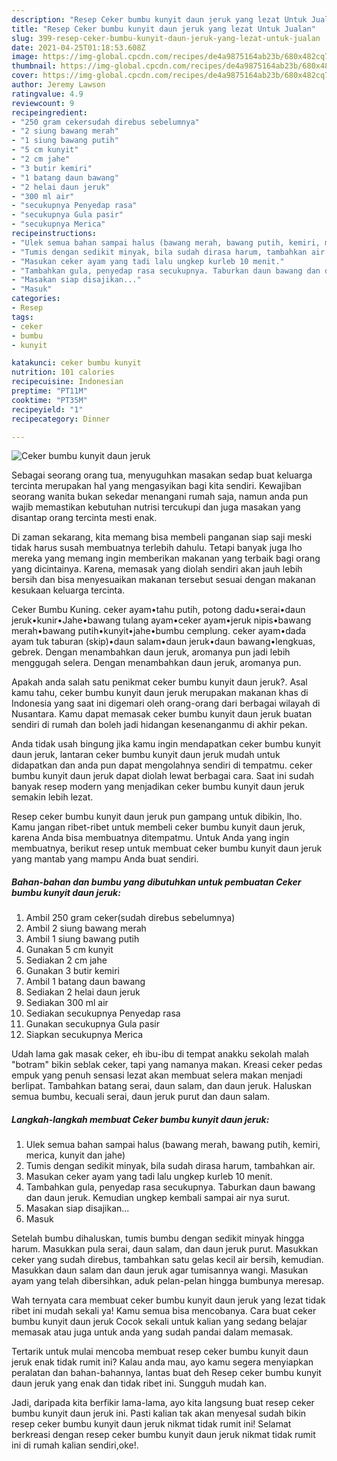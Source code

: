 ```yaml
---
description: "Resep Ceker bumbu kunyit daun jeruk yang lezat Untuk Jualan"
title: "Resep Ceker bumbu kunyit daun jeruk yang lezat Untuk Jualan"
slug: 399-resep-ceker-bumbu-kunyit-daun-jeruk-yang-lezat-untuk-jualan
date: 2021-04-25T01:18:53.608Z
image: https://img-global.cpcdn.com/recipes/de4a9875164ab23b/680x482cq70/ceker-bumbu-kunyit-daun-jeruk-foto-resep-utama.jpg
thumbnail: https://img-global.cpcdn.com/recipes/de4a9875164ab23b/680x482cq70/ceker-bumbu-kunyit-daun-jeruk-foto-resep-utama.jpg
cover: https://img-global.cpcdn.com/recipes/de4a9875164ab23b/680x482cq70/ceker-bumbu-kunyit-daun-jeruk-foto-resep-utama.jpg
author: Jeremy Lawson
ratingvalue: 4.9
reviewcount: 9
recipeingredient:
- "250 gram cekersudah direbus sebelumnya"
- "2 siung bawang merah"
- "1 siung bawang putih"
- "5 cm kunyit"
- "2 cm jahe"
- "3 butir kemiri"
- "1 batang daun bawang"
- "2 helai daun jeruk"
- "300 ml air"
- "secukupnya Penyedap rasa"
- "secukupnya Gula pasir"
- "secukupnya Merica"
recipeinstructions:
- "Ulek semua bahan sampai halus (bawang merah, bawang putih, kemiri, merica, kunyit dan jahe)"
- "Tumis dengan sedikit minyak, bila sudah dirasa harum, tambahkan air."
- "Masukan ceker ayam yang tadi lalu ungkep kurleb 10 menit."
- "Tambahkan gula, penyedap rasa secukupnya. Taburkan daun bawang dan daun jeruk. Kemudian ungkep kembali sampai air nya surut."
- "Masakan siap disajikan..."
- "Masuk"
categories:
- Resep
tags:
- ceker
- bumbu
- kunyit

katakunci: ceker bumbu kunyit 
nutrition: 101 calories
recipecuisine: Indonesian
preptime: "PT11M"
cooktime: "PT35M"
recipeyield: "1"
recipecategory: Dinner

---
```



![Ceker bumbu kunyit daun jeruk](https://img-global.cpcdn.com/recipes/de4a9875164ab23b/680x482cq70/ceker-bumbu-kunyit-daun-jeruk-foto-resep-utama.jpg)

Sebagai seorang orang tua, menyuguhkan masakan sedap buat keluarga tercinta merupakan hal yang mengasyikan bagi kita sendiri. Kewajiban seorang  wanita bukan sekedar menangani rumah saja, namun anda pun wajib memastikan kebutuhan nutrisi tercukupi dan juga masakan yang disantap orang tercinta mesti enak.

Di zaman  sekarang, kita memang bisa membeli panganan siap saji meski tidak harus susah membuatnya terlebih dahulu. Tetapi banyak juga lho mereka yang memang ingin memberikan makanan yang terbaik bagi orang yang dicintainya. Karena, memasak yang diolah sendiri akan jauh lebih bersih dan bisa menyesuaikan makanan tersebut sesuai dengan makanan kesukaan keluarga tercinta. 

Ceker Bumbu Kuning. ceker ayam•tahu putih, potong dadu•serai•daun jeruk•kunir•Jahe•bawang tulang ayam•ceker ayam•jeruk nipis•bawang merah•bawang putih•kunyit•jahe•bumbu cemplung. ceker ayam•dada ayam tuk taburan (skip)•daun salam•daun jeruk•daun bawang•lengkuas, gebrek. Dengan menambahkan daun jeruk, aromanya pun jadi lebih menggugah selera. Dengan menambahkan daun jeruk, aromanya pun.

Apakah anda salah satu penikmat ceker bumbu kunyit daun jeruk?. Asal kamu tahu, ceker bumbu kunyit daun jeruk merupakan makanan khas di Indonesia yang saat ini digemari oleh orang-orang dari berbagai wilayah di Nusantara. Kamu dapat memasak ceker bumbu kunyit daun jeruk buatan sendiri di rumah dan boleh jadi hidangan kesenanganmu di akhir pekan.

Anda tidak usah bingung jika kamu ingin mendapatkan ceker bumbu kunyit daun jeruk, lantaran ceker bumbu kunyit daun jeruk mudah untuk didapatkan dan anda pun dapat mengolahnya sendiri di tempatmu. ceker bumbu kunyit daun jeruk dapat diolah lewat berbagai cara. Saat ini sudah banyak resep modern yang menjadikan ceker bumbu kunyit daun jeruk semakin lebih lezat.

Resep ceker bumbu kunyit daun jeruk pun gampang untuk dibikin, lho. Kamu jangan ribet-ribet untuk membeli ceker bumbu kunyit daun jeruk, karena Anda bisa membuatnya ditempatmu. Untuk Anda yang ingin membuatnya, berikut resep untuk membuat ceker bumbu kunyit daun jeruk yang mantab yang mampu Anda buat sendiri.

<!--inarticleads1-->

##### Bahan-bahan dan bumbu yang dibutuhkan untuk pembuatan Ceker bumbu kunyit daun jeruk:

1. Ambil 250 gram ceker(sudah direbus sebelumnya)
1. Ambil 2 siung bawang merah
1. Ambil 1 siung bawang putih
1. Gunakan 5 cm kunyit
1. Sediakan 2 cm jahe
1. Gunakan 3 butir kemiri
1. Ambil 1 batang daun bawang
1. Sediakan 2 helai daun jeruk
1. Sediakan 300 ml air
1. Sediakan secukupnya Penyedap rasa
1. Gunakan secukupnya Gula pasir
1. Siapkan secukupnya Merica


Udah lama gak masak ceker, eh ibu-ibu di tempat anakku sekolah malah &#34;botram&#34; bikin seblak ceker, tapi yang namanya makan. Kreasi ceker pedas empuk yang penuh sensasi lezat akan membuat selera makan menjadi berlipat. Tambahkan batang serai, daun salam, dan daun jeruk. Haluskan semua bumbu, kecuali serai, daun jeruk purut dan daun salam. 

<!--inarticleads2-->

##### Langkah-langkah membuat Ceker bumbu kunyit daun jeruk:

1. Ulek semua bahan sampai halus (bawang merah, bawang putih, kemiri, merica, kunyit dan jahe)
1. Tumis dengan sedikit minyak, bila sudah dirasa harum, tambahkan air.
1. Masukan ceker ayam yang tadi lalu ungkep kurleb 10 menit.
1. Tambahkan gula, penyedap rasa secukupnya. Taburkan daun bawang dan daun jeruk. Kemudian ungkep kembali sampai air nya surut.
1. Masakan siap disajikan...
1. Masuk


Setelah bumbu dihaluskan, tumis bumbu dengan sedikit minyak hingga harum. Masukkan pula serai, daun salam, dan daun jeruk purut. Masukkan ceker yang sudah direbus, tambahkan satu gelas kecil air bersih, kemudian. Masukkan daun salam dan daun jeruk agar tumisannya wangi. Masukan ayam yang telah dibersihkan, aduk pelan-pelan hingga bumbunya meresap. 

Wah ternyata cara membuat ceker bumbu kunyit daun jeruk yang lezat tidak ribet ini mudah sekali ya! Kamu semua bisa mencobanya. Cara buat ceker bumbu kunyit daun jeruk Cocok sekali untuk kalian yang sedang belajar memasak atau juga untuk anda yang sudah pandai dalam memasak.

Tertarik untuk mulai mencoba membuat resep ceker bumbu kunyit daun jeruk enak tidak rumit ini? Kalau anda mau, ayo kamu segera menyiapkan peralatan dan bahan-bahannya, lantas buat deh Resep ceker bumbu kunyit daun jeruk yang enak dan tidak ribet ini. Sungguh mudah kan. 

Jadi, daripada kita berfikir lama-lama, ayo kita langsung buat resep ceker bumbu kunyit daun jeruk ini. Pasti kalian tak akan menyesal sudah bikin resep ceker bumbu kunyit daun jeruk nikmat tidak rumit ini! Selamat berkreasi dengan resep ceker bumbu kunyit daun jeruk nikmat tidak rumit ini di rumah kalian sendiri,oke!.


